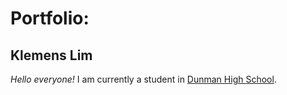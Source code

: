 # Portfolio:
## Klemens Lim

*Hello everyone!* I am currently a student in [Dunman High School](https://dunmanhigh.moe.edu.sg/).
